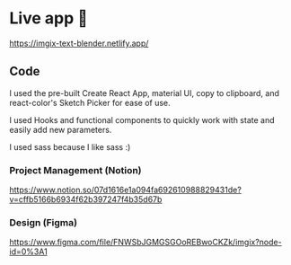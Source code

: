 # Live app 📲
https://imgix-text-blender.netlify.app/

## Code
I used the pre-built Create React App, material UI, copy to clipboard, and react-color's Sketch Picker for ease of use. 

I used Hooks and functional components to quickly work with state and easily add new parameters. 

I used sass because I like sass :) 

### Project Management (Notion) 
https://www.notion.so/07d1616e1a094fa692610988829431de?v=cffb5166b6934f62b397247f4b35d67b

### Design (Figma) 
https://www.figma.com/file/FNWSbJGMGSGOoREBwoCKZk/imgix?node-id=0%3A1

